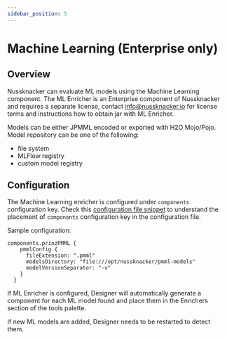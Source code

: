 ```yaml
---
sidebar_position: 5
---
```


# Machine Learning (Enterprise only)

## Overview
                              
Nussknacker can evaluate ML models using the Machine Learning component. The ML Enricher is an Enterprise component of Nussknacker and requires a separate license, contact info@nussknacker.io for license terms and instructions how to obtain jar with ML Enricher. 

Models can be either JPMML encoded or exported with H2O Mojo/Pojo. 
Model repository can be one of the following:
- file system
- MLFlow registry
- custom model registry
                                 

## Configuration

The Machine Learning enricher is configured under `components` configuration key. Check this [configuration file snippet](../installation_configuration_guide/Common.md#configuration-areas) to understand the placement of `components` configuration key in the configuration file.

Sample configuration:
```
components.prinzPMML {  
    pmmlConfig {
      fileExtension: ".pmml"
      modelsDirectory: "file:///opt/nussknacker/pmml-models"
      modelVersionSeparator: "-v"
    }
  }
```
If ML Enricher is configured, Designer will automatically generate a component for each ML model found and place them in the Enrichers section of the tools palette.

If new ML models are added, Designer needs to be restarted to detect them. 
